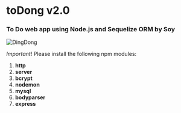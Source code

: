# toDong v2.0
### To Do web app using Node.js and Sequelize ORM by Soy

![DingDong](https://pbs.twimg.com/media/D8cD1EGVsAAIN9H.jpg)

*Important*!
Please install the following npm modules:
1. **http**
2. **server**
3. **bcrypt**
4. **nodemon**
5. **mysql**
6. **bodyparser**
7. **express**
